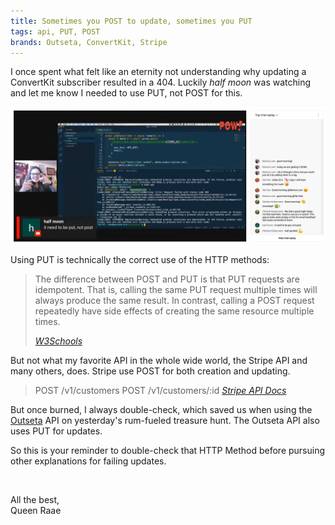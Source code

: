 ```yaml
---
title: Sometimes you POST to update, sometimes you PUT
tags: api, PUT, POST
brands: Outseta, ConvertKit, Stripe
---
```


I once spent what felt like an eternity not understanding why updating a ConvertKit subscriber resulted in a 404. Luckily _half moon_ was watching and let me know I needed to use PUT, not POST for this.

[![It need to be PUT, not POST](./screenshot-put-post.png)](https://www.youtube.com/live/ZNhD4pXZOhI?feature=share&t=2506)

Using PUT is technically the correct use of the HTTP methods:

> The difference between POST and PUT is that PUT requests are idempotent. That is, calling the same PUT request multiple times will always produce the same result. In contrast, calling a POST request repeatedly have side effects of creating the same resource multiple times.
>
> <cite>[W3Schools](https://www.w3schools.com/tags/ref_httpmethods.asp)</cite>

But not what my favorite API in the whole wide world, the Stripe API and many others, does. Stripe use POST for both creation and updating.

> POST /v1/customers
> POST /v1/customers/:id
> <cite>[Stripe API Docs](https://www.w3schools.com/tags/ref_httpmethods.asp)</cite>

But once burned, I always double-check, which saved us when using the [Outseta](http://www.outseta.com?via=queen) API on yesterday's rum-fueled treasure hunt. The Outseta API also uses PUT for updates.

So this is your reminder to double-check that HTTP Method before pursuing other explanations for failing updates.

&nbsp;

All the best,\
Queen Raae
